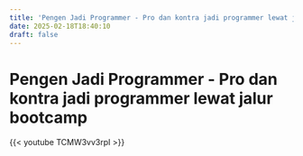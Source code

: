 ```yaml
---
title: 'Pengen Jadi Programmer - Pro dan kontra jadi programmer lewat jalur bootcamp'
date: 2025-02-18T18:40:10
draft: false
---
```


# Pengen Jadi Programmer - Pro dan kontra jadi programmer lewat jalur bootcamp

{{< youtube TCMW3vv3rpI >}}

